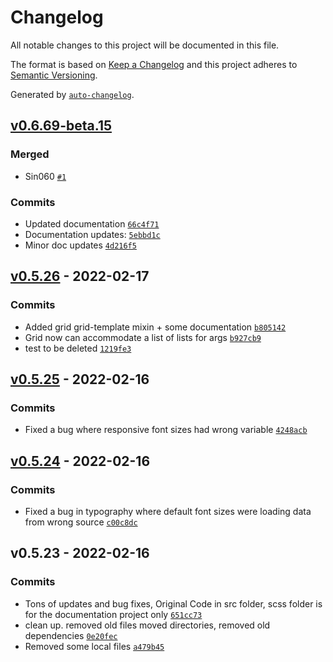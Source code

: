 # Changelog

All notable changes to this project will be documented in this file.

The format is based on [Keep a Changelog](https://keepachangelog.com/en/1.0.0/)
and this project adheres to [Semantic Versioning](https://semver.org/spec/v2.0.0.html).

Generated by [`auto-changelog`](https://github.com/CookPete/auto-changelog).

## [v0.6.69-beta.15](https://github.com/TheoKondak/Sinister/compare/v0.5.26...v0.6.69-beta.15)

### Merged

- Sin060 [`#1`](https://github.com/TheoKondak/Sinister/pull/1)

### Commits

- Updated documentation [`66c4f71`](https://github.com/TheoKondak/Sinister/commit/66c4f71fda84d2721fb9bdfa3b85cb493b834b89)
- Documentation updates: [`5ebbd1c`](https://github.com/TheoKondak/Sinister/commit/5ebbd1c8d7e4e44ac946446309738bb47d781a14)
- Minor doc updates [`4d216f5`](https://github.com/TheoKondak/Sinister/commit/4d216f5949136f20b6e8b365662b8c28c07b3d0a)

## [v0.5.26](https://github.com/TheoKondak/Sinister/compare/v0.5.25...v0.5.26) - 2022-02-17

### Commits

- Added grid grid-template mixin + some documentation [`b805142`](https://github.com/TheoKondak/Sinister/commit/b8051426cba319904e6202f0c40704f6966be95a)
- Grid now can accommodate a list of lists for args [`b927cb9`](https://github.com/TheoKondak/Sinister/commit/b927cb9e9229cb51add61b2e105a06d6b7d9bb38)
- test to be deleted [`1219fe3`](https://github.com/TheoKondak/Sinister/commit/1219fe3b4680531e658d8788e8e4485cac680cfd)

## [v0.5.25](https://github.com/TheoKondak/Sinister/compare/v0.5.24...v0.5.25) - 2022-02-16

### Commits

- Fixed a bug where responsive font sizes had wrong variable [`4248acb`](https://github.com/TheoKondak/Sinister/commit/4248acb5129d5a3e7ad0790c52b707b8213872f4)

## [v0.5.24](https://github.com/TheoKondak/Sinister/compare/v0.5.23...v0.5.24) - 2022-02-16

### Commits

- Fixed a bug in typography where default font sizes were loading data from wrong source [`c00c8dc`](https://github.com/TheoKondak/Sinister/commit/c00c8dc59734ce80e9993b6c43c3ecadddec72bd)

## v0.5.23 - 2022-02-16

### Commits

- Tons of updates and bug fixes, Original Code in src folder, scss folder is for the documentation project only [`651cc73`](https://github.com/TheoKondak/Sinister/commit/651cc73a9f64832541ec999fca4fbb93274f21e7)
- clean up. removed old files moved directories, removed old dependencies [`0e20fec`](https://github.com/TheoKondak/Sinister/commit/0e20fecffeb04421d2c0c05709262c2ac44e7f97)
- Removed some local files [`a479b45`](https://github.com/TheoKondak/Sinister/commit/a479b45b87d42517e307bfd41fad6a3dc138e5cf)
